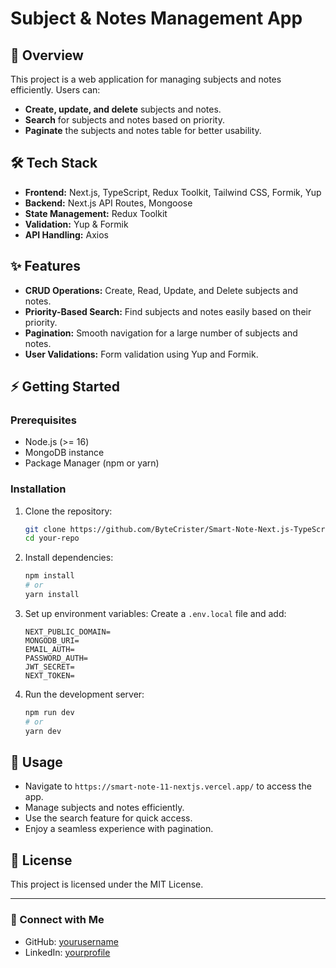 # Subject & Notes Management App

## 🚀 Overview

This project is a web application for managing subjects and notes efficiently. Users can:
- **Create, update, and delete** subjects and notes.
- **Search** for subjects and notes based on priority.
- **Paginate** the subjects and notes table for better usability.

## 🛠️ Tech Stack

- **Frontend:** Next.js, TypeScript, Redux Toolkit, Tailwind CSS, Formik, Yup
- **Backend:** Next.js API Routes, Mongoose
- **State Management:** Redux Toolkit
- **Validation:** Yup & Formik
- **API Handling:** Axios

## ✨ Features

- **CRUD Operations:** Create, Read, Update, and Delete subjects and notes.
- **Priority-Based Search:** Find subjects and notes easily based on their priority.
- **Pagination:** Smooth navigation for a large number of subjects and notes.
- **User Validations:** Form validation using Yup and Formik.

## ⚡ Getting Started

### Prerequisites
- Node.js (>= 16)
- MongoDB instance
- Package Manager (npm or yarn)

### Installation

1. Clone the repository:
   ```sh
   git clone https://github.com/ByteCrister/Smart-Note-Next.js-TypeScript-Redux-Mongoose.git
   cd your-repo
   ```

2. Install dependencies:
   ```sh
   npm install
   # or
   yarn install
   ```

3. Set up environment variables:
   Create a `.env.local` file and add:
   ```env
   NEXT_PUBLIC_DOMAIN=
   MONGODB_URI=
   EMAIL_AUTH=
   PASSWORD_AUTH=
   JWT_SECRET=
   NEXT_TOKEN=
   ```

4. Run the development server:
   ```sh
   npm run dev
   # or
   yarn dev
   ```

## 📌 Usage

- Navigate to `https://smart-note-11-nextjs.vercel.app/` to access the app.
- Manage subjects and notes efficiently.
- Use the search feature for quick access.
- Enjoy a seamless experience with pagination.

## 📜 License

This project is licensed under the MIT License.

---

### 🔗 Connect with Me
- GitHub: [yourusername](https://github.com/yourusername)
- LinkedIn: [yourprofile](https://linkedin.com/in/yourprofile)
